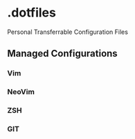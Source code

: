 # .dotfiles
Personal Transferrable Configuration Files

## Managed Configurations

### Vim

### NeoVim

### ZSH

### GIT

